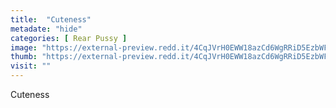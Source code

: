 ```yaml
---
title:  "Cuteness"
metadate: "hide"
categories: [ Rear Pussy ]
image: "https://external-preview.redd.it/4CqJVrH0EWW18azCd6WgRRiD5EzbWFZETUAjzK0Wbzg.jpg?auto=webp&s=c7118ef8c4773b78f0dbfa2faa286c88c9c81f7c"
thumb: "https://external-preview.redd.it/4CqJVrH0EWW18azCd6WgRRiD5EzbWFZETUAjzK0Wbzg.jpg?width=1080&crop=smart&auto=webp&s=2c23f415b9c4ddce0de8f27864bacfdff6c5a5b9"
visit: ""
---
```

Cuteness
